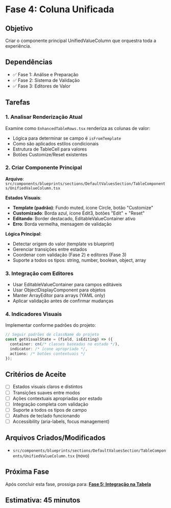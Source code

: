 # Fase 4: Coluna Unificada

## Objetivo

Criar o componente principal UnifiedValueColumn que orquestra toda a experiência.

## Dependências

- ✅ Fase 1: Análise e Preparação
- ✅ Fase 2: Sistema de Validação
- ✅ Fase 3: Editores de Valor

## Tarefas

### 1. Analisar Renderização Atual

Examine como `EnhancedTableRows.tsx` renderiza as colunas de valor:

- Lógica para determinar se campo é `isFromTemplate`
- Como são aplicados estilos condicionais
- Estrutura de TableCell para valores
- Botões Customize/Reset existentes

### 2. Criar Componente Principal

**Arquivo**: `src/components/blueprints/sections/DefaultValuesSection/TableComponents/UnifiedValueColumn.tsx`

**Estados Visuais**:

- **Template (padrão)**: Fundo muted, ícone Circle, botão "Customize"
- **Customizado**: Borda azul, ícone Edit3, botões "Edit" + "Reset"
- **Editando**: Border destacado, EditableValueContainer ativo
- **Erro**: Borda vermelha, mensagem de validação

**Lógica Principal**:

- Detectar origem do valor (template vs blueprint)
- Gerenciar transições entre estados
- Coordenar com validação (Fase 2) e editores (Fase 3)
- Suporte a todos os tipos: string, number, boolean, object, array

### 3. Integração com Editores

- Usar EditableValueContainer para campos editáveis
- Usar ObjectDisplayComponent para objetos
- Manter ArrayEditor para arrays (YAML only)
- Aplicar validação antes de confirmar mudanças

### 4. Indicadores Visuais

Implementar conforme padrões do projeto:

```typescript
// Seguir padrões de className do projeto
const getVisualState = (field, isEditing) => ({
  container: cn(/* classes baseadas no estado */),
  indicator: /* ícone apropriado */,
  actions: /* botões contextuais */
});
```

## Critérios de Aceite

- [ ] Estados visuais claros e distintos
- [ ] Transições suaves entre modos
- [ ] Ações contextuais apropriadas por estado
- [ ] Integração completa com validação
- [ ] Suporte a todos os tipos de campo
- [ ] Atalhos de teclado funcionando
- [ ] Accessibility (aria-labels, focus management)

## Arquivos Criados/Modificados

- `src/components/blueprints/sections/DefaultValuesSection/TableComponents/UnifiedValueColumn.tsx` (novo)

## Próxima Fase

Após concluir esta fase, prossiga para: **[Fase 5: Integração na Tabela](./phase-05-table-integration.md)**

## Estimativa: 45 minutos
